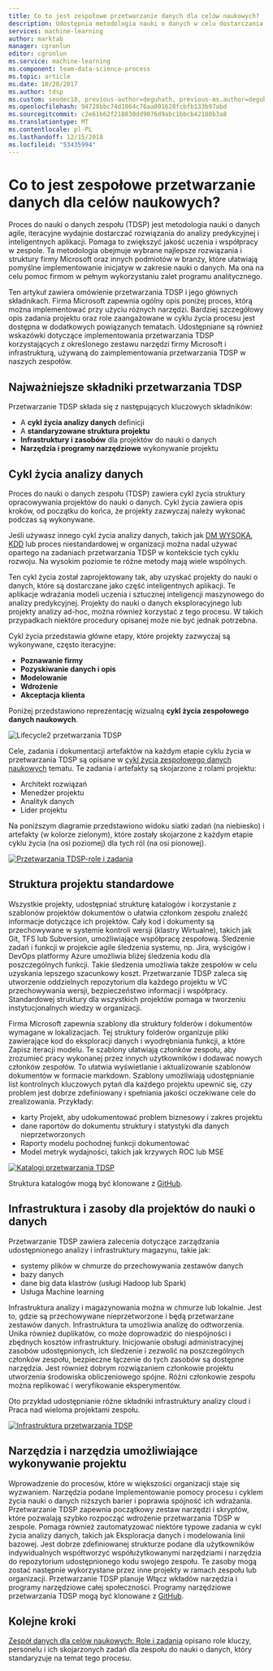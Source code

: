 ```yaml
---
title: Co to jest zespołowe przetwarzanie danych dla celów naukowych?
description: Udostępnia metodologia nauki o danych w celu dostarczania rozwiązań do analizy predykcyjnej i inteligentnych aplikacji.
services: machine-learning
author: marktab
manager: cgronlun
editor: cgronlun
ms.service: machine-learning
ms.component: team-data-science-process
ms.topic: article
ms.date: 10/20/2017
ms.author: tdsp
ms.custom: seodec18, previous-author=deguhath, previous-ms.author=deguhath
ms.openlocfilehash: 94728bbc74d1864c76aa801628fcbfb133b97abd
ms.sourcegitcommit: c2e61b62f218830dd9076d9abc1bbcb42180b3a8
ms.translationtype: MT
ms.contentlocale: pl-PL
ms.lasthandoff: 12/15/2018
ms.locfileid: "53435994"
---
```

# <a name="what-is-the-team-data-science-process"></a>Co to jest zespołowe przetwarzanie danych dla celów naukowych?

Proces do nauki o danych zespołu (TDSP) jest metodologia nauki o danych agile, iteracyjne wydajnie dostarczać rozwiązania do analizy predykcyjnej i inteligentnych aplikacji. Pomaga to zwiększyć jakość uczenia i współpracy w zespole. Ta metodologia obejmuje wybrane najlepsze rozwiązania i struktury firmy Microsoft oraz innych podmiotów w branży, które ułatwiają pomyślne implementowanie inicjatyw w zakresie nauki o danych. Ma ona na celu pomoc firmom w pełnym wykorzystaniu zalet programu analitycznego.

Ten artykuł zawiera omówienie przetwarzania TDSP i jego głównych składnikach. Firma Microsoft zapewnia ogólny opis poniżej proces, którą można implementować przy użyciu różnych narzędzi. Bardziej szczegółowy opis zadania projektu oraz role zaangażowane w cyklu życia procesu jest dostępna w dodatkowych powiązanych tematach. Udostępniane są również wskazówki dotyczące implementowania przetwarzania TDSP korzystających z określonego zestawu narzędzi firmy Microsoft i infrastrukturą, używaną do zaimplementowania przetwarzania TDSP w naszych zespołów.

## <a name="key-components-of-the-tdsp"></a>Najważniejsze składniki przetwarzania TDSP

Przetwarzanie TDSP składa się z następujących kluczowych składników:

- A **cykl życia analizy danych** definicji
- A **standaryzowane struktura projektu**
- **Infrastruktury i zasobów** dla projektów do nauki o danych
- **Narzędzia i programy narzędziowe** wykonywanie projektu


## <a name="data-science-lifecycle"></a>Cykl życia analizy danych

Proces do nauki o danych zespołu (TDSP) zawiera cykl życia struktury opracowywania projektów do nauki o danych. Cykl życia zawiera opis kroków, od początku do końca, że projekty zazwyczaj należy wykonać podczas są wykonywane.

Jeśli używasz innego cykl życia analizy danych, takich jak [DM WYSOKĄ](https://wikipedia.org/wiki/Cross_Industry_Standard_Process_for_Data_Mining), [KDD](https://wikipedia.org/wiki/Data_mining#Process) lub proces niestandardowej w organizacji można nadal używać opartego na zadaniach przetwarzania TDSP w kontekście tych cyklu rozwoju. Na wysokim poziomie te różne metody mają wiele wspólnych. 

Ten cykl życia został zaprojektowany tak, aby uzyskać projekty do nauki o danych, które są dostarczane jako część inteligentnych aplikacji. Te aplikacje wdrażania modeli uczenia i sztucznej inteligencji maszynowego do analizy predykcyjnej. Projekty do nauki o danych eksploracyjnego lub projekty analizy ad-hoc, można również korzystać z tego procesu. W takich przypadkach niektóre procedury opisanej może nie być jednak potrzebna.    

Cykl życia przedstawia główne etapy, które projekty zazwyczaj są wykonywane, często iteracyjne:

* **Poznawanie firmy**
* **Pozyskiwanie danych i opis**
* **Modelowanie**
* **Wdrożenie**
* **Akceptacja klienta**

Poniżej przedstawiono reprezentację wizualną **cykl życia zespołowego danych naukowych**. 

![Lifecycle2 przetwarzania TDSP](./media/overview/tdsp-lifecycle2.png) 

Cele, zadania i dokumentacji artefaktów na każdym etapie cyklu życia w przetwarzania TDSP są opisane w [cykl życia zespołowego danych naukowych](lifecycle.md) tematu. Te zadania i artefakty są skojarzone z rolami projektu:

- Architekt rozwiązań
- Menedżer projektu
- Analityk danych
- Lider projektu 

Na poniższym diagramie przedstawiono widoku siatki zadań (na niebiesko) i artefakty (w kolorze zielonym), które zostały skojarzone z każdym etapie cyklu życia (na osi poziomej) dla tych ról (na osi pionowej). 

[ ![Przetwarzania TDSP-role i zadania](./media/overview/tdsp-tasks-by-roles.png) ](./media/overview/tdsp-tasks-by-roles.png#lightbox)

## <a name="standardized-project-structure"></a>Struktura projektu standardowe

Wszystkie projekty, udostępniać strukturę katalogów i korzystanie z szablonów projektów dokumentów o ułatwia członkom zespołu znaleźć informacje dotyczące ich projektów. Cały kod i dokumenty są przechowywane w systemie kontroli wersji (klastry Wirtualne), takich jak Git, TFS lub Subversion, umożliwiające współpracę zespołową. Śledzenie zadań i funkcji w projekcie agile śledzenia systemu, np. Jira, wyścigów i DevOps platformy Azure umożliwia bliżej śledzenia kodu dla poszczególnych funkcji. Takie śledzenia umożliwia także zespołów w celu uzyskania lepszego szacunkowy koszt. Przetwarzanie TDSP zaleca się utworzenie oddzielnych repozytorium dla każdego projektu w VC przechowywania wersji, bezpieczeństwo informacji i współpracy. Standardowej struktury dla wszystkich projektów pomaga w tworzeniu instytucjonalnych wiedzy w organizacji.

Firma Microsoft zapewnia szablony dla struktury folderów i dokumentów wymagane w lokalizacjach. Tej struktury folderów organizuje pliki zawierające kod do eksploracji danych i wyodrębniania funkcji, a które Zapisz iteracji modelu. Te szablony ułatwiają członków zespołu, aby zrozumieć pracy wykonanej przez innych użytkowników i dodawać nowych członków zespołów. To ułatwia wyświetlanie i aktualizowanie szablonów dokumentów w formacie markdown. Szablony umożliwiają udostępnianie list kontrolnych kluczowych pytań dla każdego projektu upewnić się, czy problem jest dobrze zdefiniowany i spełniania jakości oczekiwane cele do zrealizowania. Przykłady:

- karty Projekt, aby udokumentować problem biznesowy i zakres projektu
- dane raportów do dokumentu struktury i statystyki dla danych nieprzetworzonych
- Raporty modelu pochodnej funkcji dokumentować
- Model metryk wydajności, takich jak krzywych ROC lub MSE


[ ![Katalogi przetwarzania TDSP](./media/overview/tdsp-dir-structure.png) ](./media/overview/tdsp-dir-structure.png#lightbox)

Struktura katalogów mogą być klonowane z [GitHub](https://github.com/Azure/Azure-TDSP-ProjectTemplate).

## <a name="infrastructure-and-resources-for-data-science-projects"></a>Infrastruktura i zasoby dla projektów do nauki o danych  

Przetwarzanie TDSP zawiera zalecenia dotyczące zarządzania udostępnionego analizy i infrastruktury magazynu, takie jak:

- systemy plików w chmurze do przechowywania zestawów danych 
- bazy danych
- dane big data klastrów (usługi Hadoop lub Spark) 
- Usługa Machine learning 

Infrastruktura analizy i magazynowania można w chmurze lub lokalnie. Jest to, gdzie są przechowywane nieprzetworzone i będą przetwarzane zestawów danych. Infrastruktura ta umożliwia analizę do odtworzenia. Unika również duplikatów, co może doprowadzić do niespójności i zbędnych kosztów infrastruktury. Inicjowanie obsługi administracyjnej zasobów udostępnionych, ich śledzenie i zezwolić na poszczególnych członków zespołu, bezpieczne łączenie do tych zasobów są dostępne narzędzia. Jest również dobrym rozwiązaniem członkowie projektu utworzenia środowiska obliczeniowego spójne. Różni członkowie zespołu można replikować i weryfikowanie eksperymentów.

Oto przykład udostępnianie różne składniki infrastruktury analizy cloud i Praca nad wieloma projektami zespołu.

[ ![Infrastruktura przetwarzania TDSP](./media/overview/tdsp-analytics-infra.png) ](./media/overview/tdsp-analytics-infra.png#lightbox) 


## <a name="tools-and-utilities-for-project-execution"></a>Narzędzia i narzędzia umożliwiające wykonywanie projektu

Wprowadzenie do procesów, które w większości organizacji staje się wyzwaniem. Narzędzia podane Implementowanie pomocy procesu i cyklem życia nauki o danych niższych barier i poprawia spójność ich wdrażania. Przetwarzanie TDSP zapewnia początkowy zestaw narzędzi i skryptów, które pozwalają szybko rozpocząć wdrożenie przetwarzania TDSP w zespole. Pomaga również zautomatyzować niektóre typowe zadania w cykl życia analizy danych, takich jak Eksploracja danych i modelowania linii bazowej. Jest dobrze zdefiniowanej strukturze podane dla użytkowników indywidualnych współtworzyć współużytkowanymi narzędziami i narzędzia do repozytorium udostępnionego kodu swojego zespołu. Te zasoby mogą zostać następnie wykorzystane przez inne projekty w ramach zespołu lub organizacji. Przetwarzanie TDSP planuje Włącz wkładów narzędzia i programy narzędziowe całej społeczności. Programy narzędziowe przetwarzania TDSP mogą być klonowane z [GitHub](https://github.com/Azure/Azure-TDSP-Utilities).


## <a name="next-steps"></a>Kolejne kroki

[Zespół danych dla celów naukowych: Role i zadania](https://github.com/Azure/Microsoft-TDSP/blob/master/Docs/roles-tasks.md) opisano role kluczy, personelu i ich skojarzonych zadań dla zespołu do nauki o danych, który standaryzuje na temat tego procesu. 
